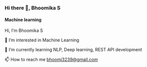 ### Hi there 👋, Bhoomika S
#### Machine learning
 Hi, I’m Bhoomika S
 
👀 I’m interested in Machine Learning

🌱 I’m currently learning NLP, Deep learning, REST API development

📫 How to reach me bhoomi3239@gmail.com




